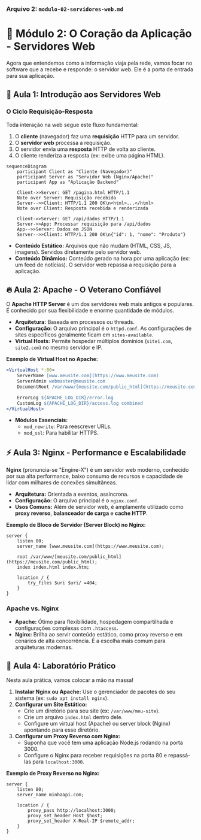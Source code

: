 ### **Arquivo 2: `modulo-02-servidores-web.md`**

# 🚀 Módulo 2: O Coração da Aplicação - Servidores Web

Agora que entendemos como a informação viaja pela rede, vamos focar no software que a recebe e responde: o servidor web. Ele é a porta de entrada para sua aplicação.

## 🔄 Aula 1: Introdução aos Servidores Web

### O Ciclo Requisição-Resposta
Toda interação na web segue este fluxo fundamental:
1.  O **cliente** (navegador) faz uma **requisição** HTTP para um servidor.
2.  O **servidor web** processa a requisição.
3.  O servidor envia uma **resposta** HTTP de volta ao cliente.
4.  O cliente renderiza a resposta (ex: exibe uma página HTML).

```mermaid
sequenceDiagram
    participant Client as "Cliente (Navegador)"
    participant Server as "Servidor Web (Nginx/Apache)"
    participant App as "Aplicação Backend"

    Client->>Server: GET /pagina.html HTTP/1.1
    Note over Server: Requisição recebida
    Server-->>Client: HTTP/1.1 200 OK\n<html>...</html>
    Note over Client: Resposta recebida e renderizada

    Client->>Server: GET /api/dados HTTP/1.1
    Server->>App: Processar requisição para /api/dados
    App-->>Server: Dados em JSON
    Server-->>Client: HTTP/1.1 200 OK\n{"id": 1, "nome": "Produto"}
````

  - **Conteúdo Estático:** Arquivos que não mudam (HTML, CSS, JS, imagens). Servidos diretamente pelo servidor web.
  - **Conteúdo Dinâmico:** Conteúdo gerado na hora por uma aplicação (ex: um feed de notícias). O servidor web repassa a requisição para a aplicação.

## 🔥 Aula 2: Apache - O Veterano Confiável

O **Apache HTTP Server** é um dos servidores web mais antigos e populares. É conhecido por sua flexibilidade e enorme quantidade de módulos.

  - **Arquitetura:** Baseada em processos ou threads.
  - **Configuração:** O arquivo principal é o `httpd.conf`. As configurações de sites específicos geralmente ficam em `sites-available`.
  - **Virtual Hosts:** Permite hospedar múltiplos domínios (`site1.com`, `site2.com`) no mesmo servidor e IP.

**Exemplo de Virtual Host no Apache:**

```apache
<VirtualHost *:80>
    ServerName [www.meusite.com](https://www.meusite.com)
    ServerAdmin webmaster@meusite.com
    DocumentRoot /var/www/[meusite.com/public_html](https://meusite.com/public_html)

    ErrorLog ${APACHE_LOG_DIR}/error.log
    CustomLog ${APACHE_LOG_DIR}/access.log combined
</VirtualHost>
```

  - **Módulos Essenciais:**
      - `mod_rewrite`: Para reescrever URLs.
      - `mod_ssl`: Para habilitar HTTPS.

## ⚡ Aula 3: Nginx - Performance e Escalabilidade

**Nginx** (pronuncia-se "Engine-X") é um servidor web moderno, conhecido por sua alta performance, baixo consumo de recursos e capacidade de lidar com milhares de conexões simultâneas.

  - **Arquitetura:** Orientada a eventos, assíncrona.
  - **Configuração:** O arquivo principal é o `nginx.conf`.
  - **Usos Comuns:** Além de servidor web, é amplamente utilizado como **proxy reverso**, **balanceador de carga** e **cache HTTP**.

**Exemplo de Bloco de Servidor (Server Block) no Nginx:**

```nginx
server {
    listen 80;
    server_name [www.meusite.com](https://www.meusite.com);

    root /var/www/[meusite.com/public_html](https://meusite.com/public_html);
    index index.html index.htm;

    location / {
        try_files $uri $uri/ =404;
    }
}
```

### Apache vs. Nginx

  - **Apache:** Ótimo para flexibilidade, hospedagem compartilhada e configurações complexas com `.htaccess`.
  - **Nginx:** Brilha ao servir conteúdo estático, como proxy reverso e em cenários de alta concorrência. É a escolha mais comum para arquiteturas modernas.

## 🔧 Aula 4: Laboratório Prático

Nesta aula prática, vamos colocar a mão na massa\!

1.  **Instalar Nginx ou Apache:** Use o gerenciador de pacotes do seu sistema (ex: `sudo apt install nginx`).
2.  **Configurar um Site Estático:**
      - Crie um diretório para seu site (ex: `/var/www/meu-site`).
      - Crie um arquivo `index.html` dentro dele.
      - Configure um virtual host (Apache) ou server block (Nginx) apontando para esse diretório.
3.  **Configurar um Proxy Reverso com Nginx:**
      - Suponha que você tem uma aplicação Node.js rodando na porta 3000.
      - Configure o Nginx para receber requisições na porta 80 e repassá-las para `localhost:3000`.

**Exemplo de Proxy Reverso no Nginx:**

```nginx
server {
    listen 80;
    server_name minhaapi.com;

    location / {
        proxy_pass http://localhost:3000;
        proxy_set_header Host $host;
        proxy_set_header X-Real-IP $remote_addr;
    }
}
```

